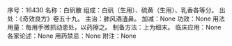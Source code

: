 序号：16430
名称：白矾散
组成：白矾（生用）、硫黄（生用）、乳香各等分。
出处：《奇效良方》卷五十九。
主治：肺风酒渣鼻。
加减：None
功效：None
用法用量：每用手微抓动患处，以药擦之。
制备方法：上为细末。
临床应用：None
各家论述：None
用药禁忌：None
附注：None

